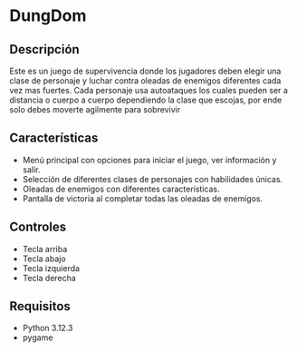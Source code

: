 # DungDom

## Descripción
Este es un juego de supervivencia donde los jugadores deben elegir una clase de personaje y luchar contra oleadas de enemigos diferentes cada vez mas fuertes.
Cada personaje usa autoataques los cuales pueden ser a distancia o cuerpo a cuerpo dependiendo la clase que escojas, por ende solo debes moverte agilmente para sobrevivir

## Características
- Menú principal con opciones para iniciar el juego, ver información y salir.
- Selección de diferentes clases de personajes con habilidades únicas.
- Oleadas de enemigos con diferentes características.
- Pantalla de victoria al completar todas las oleadas de enemigos.

## Controles
- Tecla arriba
- Tecla abajo
- Tecla izquierda
- Tecla derecha


## Requisitos
- Python 3.12.3
- pygame

